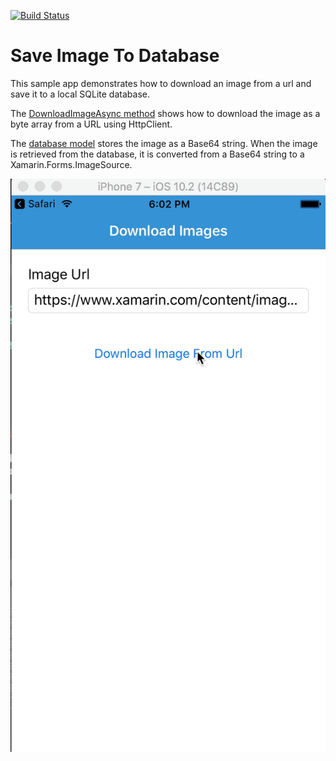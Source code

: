 [![Build Status](https://www.bitrise.io/app/8e6b6ccd01b546e4.svg?token=Ggk4zsslVPS4-UBcR74NWA&branch=master)](https://www.bitrise.io/app/8e6b6ccd01b546e4)

# Save Image To Database 
This sample app demonstrates how to download an image from a url and save it to a local SQLite database.

The [DownloadImageAsync method](https://github.com/brminnick/SaveImageToDatabaseSampleApp/blob/master/SaveImageToDatabaseSampleApp/ViewModel/MainViewModel.cs#L147) shows how to download the image as a byte array from a URL using HttpClient.

The [database model](https://github.com/brminnick/SaveImageToDatabaseSampleApp/blob/master/SaveImageToDatabaseSampleApp/Model/DownloadedImageModel.cs) stores the image as a Base64 string. When the image is retrieved from the database, it is converted from a Base64 string to a Xamarin.Forms.ImageSource.

![UI Demo](./Demos/UI%20Demo.gif)
